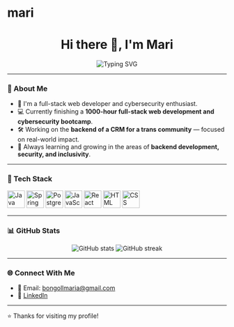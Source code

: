 # mari

<h1 align="center">Hi there 👋, I'm Mari</h1>

<p align="center">
  <img src="https://readme-typing-svg.demolab.com?font=Fira+Code&pause=1000&center=true&vCenter=true&width=435&lines=Full+Stack+Developer+%7C+Cybersecurity+Enthusiast;Passionate+about+inclusive+tech+solutions" alt="Typing SVG" />
</p>

---

### 💼 About Me

- 🌈 I'm a full-stack web developer and cybersecurity enthusiast.
- 💻 Currently finishing a **1000-hour full-stack web development and cybersecurity bootcamp**.
- 🛠️ Working on the **backend of a CRM for a trans community** — focused on real-world impact.
- 🌱 Always learning and growing in the areas of **backend development, security, and inclusivity**.

---

### 🧰 Tech Stack

<p align="left">
  <img src="https://cdn.jsdelivr.net/gh/devicons/devicon/icons/java/java-original.svg" width="40" alt="Java"/>
  <img src="https://cdn.jsdelivr.net/gh/devicons/devicon/icons/spring/spring-original.svg" width="40" alt="Spring"/>
  <img src="https://cdn.jsdelivr.net/gh/devicons/devicon/icons/postgresql/postgresql-original.svg" width="40" alt="PostgreSQL"/>
  <img src="https://cdn.jsdelivr.net/gh/devicons/devicon/icons/javascript/javascript-original.svg" width="40" alt="JavaScript"/>
  <img src="https://cdn.jsdelivr.net/gh/devicons/devicon/icons/react/react-original.svg" width="40" alt="React"/>
  <img src="https://cdn.jsdelivr.net/gh/devicons/devicon/icons/html5/html5-original.svg" width="40" alt="HTML"/>
  <img src="https://cdn.jsdelivr.net/gh/devicons/devicon/icons/css3/css3-original.svg" width="40" alt="CSS"/>
</p>

---

### 📊 GitHub Stats

<p align="center">
  <img src="https://github-readme-stats.vercel.app/api?username=Femcom-Mari&show_icons=true&theme=radical" alt="GitHub stats" />
  <img src="https://github-readme-streak-stats.herokuapp.com/?user=Femcom-Mari&theme=radical" alt="GitHub streak" />
</p>

---

### 🌐 Connect With Me

- 📧 Email: [bongollmaria@gmail.com](mailto:bongollmaria@gmail.com)
- 💼 [LinkedIn](https://www.linkedin.com/in/mariabongoll)

---

⭐️ Thanks for visiting my profile!
